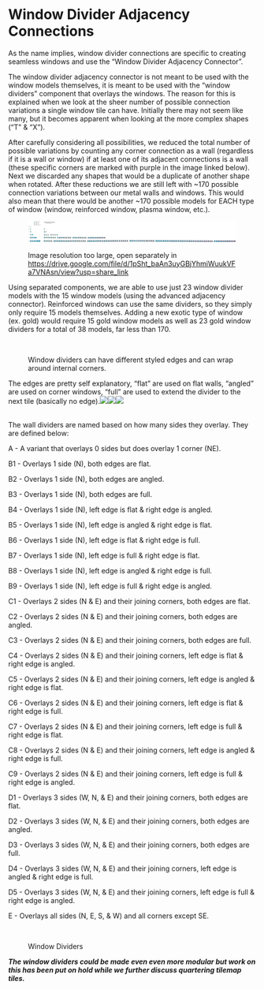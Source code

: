 # Window Divider Adjacency Connections

As the name implies, window divider connections are specific to creating seamless windows and use the “Window Divider Adjacency Connector”.

The window divider adjacency connector is not meant to be used with the window models themselves, it is meant to be used with the “window dividers” component that overlays the windows. The reason for this is explained when we look at the sheer number of possible connection variations a single window tile can have. Initially there may not seem like many, but it becomes apparent when looking at the more complex shapes (“T” & “X”).         &#x20;

After carefully considering all possibilities, we reduced the total number of possible variations by counting any corner connection as a wall (regardless if it is a wall or window) if at least one of its adjacent connections is a wall (these specific corners are marked with purple in the image linked below). Next we discarded any shapes that would be a duplicate of another shape when rotated. After these reductions we are still left with \~170 possible connection variations between our metal walls and windows. This would also mean that there would be another \~170 possible models for EACH type of window (window, reinforced window, plasma window, etc.).

<figure><img src="../../.gitbook/assets/Possible Window Connections.jpg" alt=""><figcaption><p>Image resolution too large, open separately in <a href="https://drive.google.com/file/d/1pSht_baAn3uyGBjYhmiWuukVFa7VNAsn/view?usp=share_link">https://drive.google.com/file/d/1pSht_baAn3uyGBjYhmiWuukVFa7VNAsn/view?usp=share_link</a></p></figcaption></figure>

Using separated components, we are able to use just 23 window divider models with the 15 window models (using the advanced adjacency connector). Reinforced windows can use the same dividers, so they simply only require 15 models themselves. Adding a new exotic type of window (ex. gold) would require 15 gold window models as well as 23 gold window dividers for a total of 38 models, far less than 170.

<figure><img src="https://lh3.googleusercontent.com/WMDH8jKXsVP6fsHGR0WfMd3Bn8a6vOCBP6h9RjOv804uc15GCNbPoYkgK-OZpv_2n_OBKe5swfLV5D_CWW3XURDV4bjTWQkM1aEeE7N-q5fku9vBdp_gE-73M9QbcCCQ-OsjlW_Jnc2eZNzT8JRrvg" alt=""><figcaption><p>Window dividers can have different styled edges and can wrap around internal corners.</p></figcaption></figure>

The edges are pretty self explanatory, “flat” are used on flat walls, “angled” are used on corner windows, “full” are used to extend the divider to the next tile (basically no edge).![](https://lh3.googleusercontent.com/rjMRRxTXqBjiDU2Tqjv3VTGi4aWdsGpAFxio9M-JIn2A6aiD7CWaL2erqBoJ0KiSyA4Xf2FyD9ELj9UnI18m\_wkOq9FnjVzyIQVZcodFjaec8i3HVqOQ85SiMYcawUqMha1XNZhTXnG1ucg\_3PboWw)![](https://lh5.googleusercontent.com/5PesH3id2Jwyy78iWkj2YOyEu0YD-yeLrcRyNo8U1\_-nVDBe56jzcB6pU36OuuMYVyGy755OsFKCSVJiH1rU5mx0bdci3SJriVK3cviKt6IEMMXuNx7jzq49BbI5Due8b3ibv6V0yWJF8hmjFaZgZw)![](https://lh5.googleusercontent.com/kAMGVIkCwsXtAUyEzLCSBKvbqwSKU9XOxeJbqMkz9wd4Kh52e9PlvXt4YAs5t\_6PbheO\_FeN0n182Z\_AxUhFBr9DpU317XfXtfVsSq0KlekpQhaNjvCxNUptb\_XUQsxVVx7A\_igG8g7KqYly\_hSyWg)

\
The wall dividers are named based on how many sides they overlay. They are defined below:

A - A variant that overlays 0 sides but does overlay 1 corner (NE).

B1 - Overlays 1 side (N), both edges are flat.

B2 - Overlays 1 side (N), both edges are angled.

B3 - Overlays 1 side (N), both edges are full.

B4 - Overlays 1 side (N), left edge is flat & right edge is angled.

B5 - Overlays 1 side (N), left edge is angled & right edge is flat.

B6 - Overlays 1 side (N), left edge is flat & right edge is full.

B7 - Overlays 1 side (N), left edge is full & right edge is flat.

B8 - Overlays 1 side (N), left edge is angled & right edge is full.

B9 - Overlays 1 side (N), left edge is full & right edge is angled.

C1 - Overlays 2 sides (N & E) and their joining corners, both edges are flat.

C2 - Overlays 2 sides (N & E) and their joining corners, both edges are angled.

C3 - Overlays 2 sides (N & E) and their joining corners, both edges are full.

C4 - Overlays 2 sides (N & E) and their joining corners, left edge is flat & right edge is angled.

C5 - Overlays 2 sides (N & E) and their joining corners, left edge is angled & right edge is flat.

C6 - Overlays 2 sides (N & E) and their joining corners, left edge is flat & right edge is full.

C7 - Overlays 2 sides (N & E) and their joining corners, left edge is full & right edge is flat.

C8 - Overlays 2 sides (N & E) and their joining corners, left edge is angled & right edge is full.

C9 - Overlays 2 sides (N & E) and their joining corners, left edge is full & right edge is angled.

D1 - Overlays 3 sides (W, N, & E) and their joining corners, both edges are flat.

D2 - Overlays 3 sides (W, N, & E) and their joining corners, both edges are angled.

D3 - Overlays 3 sides (W, N, & E) and their joining corners, both edges are full.

D4 - Overlays 3 sides (W, N, & E) and their joining corners, left edge is angled & right edge is full.

D5 - Overlays 3 sides (W, N, & E) and their joining corners, left edge is full & right edge is angled.

E - Overlays all sides (N, E, S, & W) and all corners except SE.

<figure><img src="https://lh3.googleusercontent.com/14v1r--2WVB-1Z3LbQ2C0rQJdsSWiPrru2YVBnpiu48362ai9eWzqVkBPeZYiasFKhVOy7Nyx3gn0MiIif12HJensqBBZVI795dkE9zIUQYlON1yUVujllJ7cyCKaQFZo59qtPkBn5jJfV7bhY4MLw" alt=""><figcaption><p>Window Dividers</p></figcaption></figure>

_**The window dividers could be made even even more modular but work on this has been put on hold while we further discuss quartering tilemap tiles.**_
